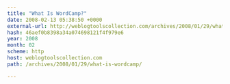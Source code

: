 ```yaml
---
title: "What Is WordCamp?"
date: 2008-02-13 05:38:50 +0000
external-url: http://weblogtoolscollection.com/archives/2008/01/29/what-is-wordcamp/
hash: 46aef0b8398a34a074698121f4f979e6
year: 2008
month: 02
scheme: http
host: weblogtoolscollection.com
path: /archives/2008/01/29/what-is-wordcamp/

---
```



